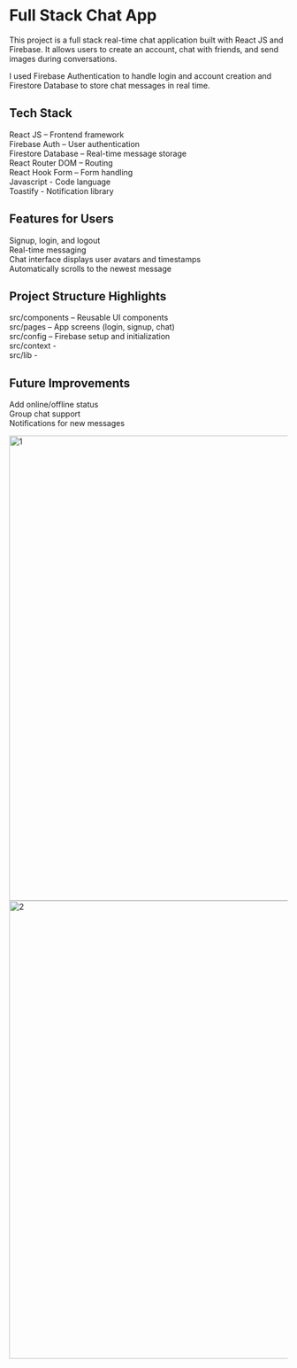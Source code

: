 # Full Stack Chat App
This project is a full stack real-time chat application built with React JS and Firebase. It allows users to create an account, chat with friends, and send images during conversations.

I used Firebase Authentication to handle login and account creation and Firestore Database to store chat messages in real time.

## Tech Stack
React JS – Frontend framework </br>
Firebase Auth – User authentication </br>
Firestore Database – Real-time message storage </br>
React Router DOM – Routing </br>
React Hook Form – Form handling  </br>
Javascript - Code language </br>
Toastify - Notification library  </br>

## Features for Users
Signup, login, and logout </br>
Real-time messaging </br>
Chat interface displays user avatars and timestamps </br>
Automatically scrolls to the newest message </br>

## Project Structure Highlights
src/components – Reusable UI components </br>
src/pages – App screens (login, signup, chat) </br>
src/config – Firebase setup and initialization </br>
src/context -  </br>
src/lib -  </br>

## Future Improvements 
Add online/offline status  </br>
Group chat support </br>
Notifications for new messages </br>


<img width="1808" height="840" alt="1" src="https://github.com/user-attachments/assets/63322609-5856-46dd-9ee9-de814096230c" />

<img width="1822" height="827" alt="2" src="https://github.com/user-attachments/assets/8c559239-18e6-4047-a7e6-428500efc124" />

